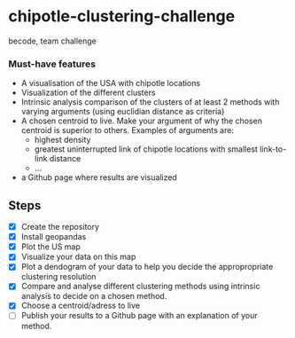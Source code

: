# chipotle-clustering-challenge
becode, team challenge

### Must-have features

- A visualisation of the USA with chipotle locations
- Visualization of the different clusters
- Intrinsic analysis comparison of the clusters of at least 2 methods with varying arguments (using euclidian distance as criteria)
- A chosen centroid to live. Make your argument of why the chosen centroid is superior to others. Examples of arguments are:
    - highest density
    - greatest uninterrupted link of chipotle locations with smallest link-to-link distance
    - ...
- a Github page where results are visualized

## Steps
- [X]  Create the repository
- [X]  Install geopandas
- [X]  Plot the US map
- [X]  Visualize your data on this map
- [X]  Plot a dendogram of your data to help you decide the appropropriate clustering resolution
- [X]  Compare and analyse different clustering methods using intrinsic analysis to decide on a chosen method.
- [X]  Choose a centroid/adress to live
- [ ]  Publish your results to a Github page with an explanation of your method.
